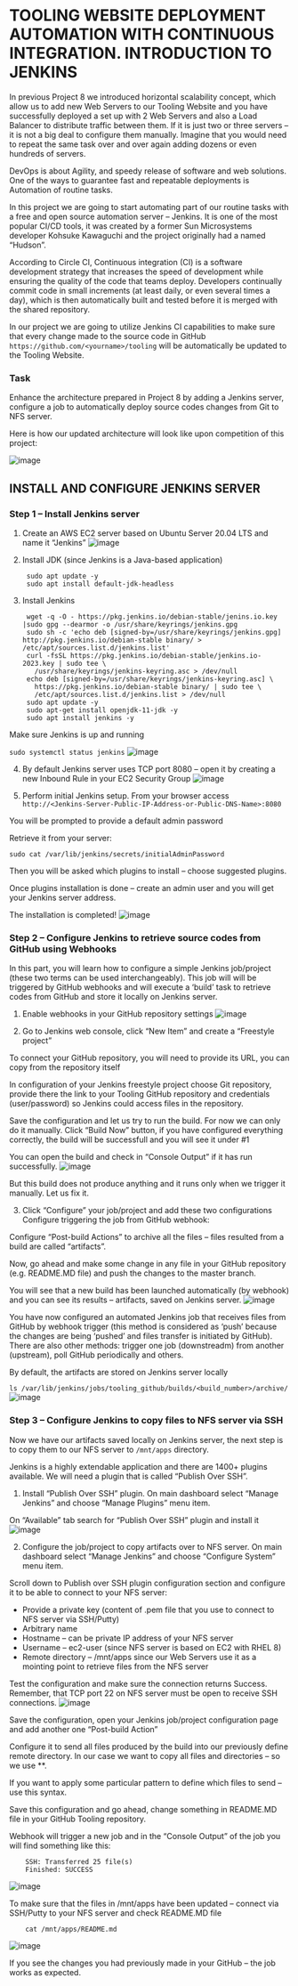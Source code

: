 # TOOLING WEBSITE DEPLOYMENT AUTOMATION WITH CONTINUOUS INTEGRATION. INTRODUCTION TO JENKINS

In previous Project 8 we introduced horizontal scalability concept, which allow us to add new Web Servers to our Tooling Website and you have successfully deployed a set up with 2 Web Servers and also a Load Balancer to distribute traffic between them. If it is just two or three servers – it is not a big deal to configure them manually. Imagine that you would need to repeat the same task over and over again adding dozens or even hundreds of servers.

DevOps is about Agility, and speedy release of software and web solutions. One of the ways to guarantee fast and repeatable deployments is Automation of routine tasks.

In this project we are going to start automating part of our routine tasks with a free and open source automation server – Jenkins. It is one of the most popular CI/CD tools, it was created by a former Sun Microsystems developer Kohsuke Kawaguchi and the project originally had a named “Hudson”.

According to Circle CI, Continuous integration (CI) is a software development strategy that increases the speed of development while ensuring the quality of the code that teams deploy. Developers continually commit code in small increments (at least daily, or even several times a day), which is then automatically built and tested before it is merged with the shared repository.

In our project we are going to utilize Jenkins CI capabilities to make sure that every change made to the source code in GitHub `https://github.com/<yourname>/tooling` will be automatically be updated to the Tooling Website.

### Task
Enhance the architecture prepared in Project 8 by adding a Jenkins server, configure a job to automatically deploy source codes changes from Git to NFS server.

Here is how our updated architecture will look like upon competition of this project:

![image](https://github.com/Ktaiwo23/Darey.io-projects/assets/134460769/225da0f8-b669-4e45-97d7-7224c43e1fcf)

## INSTALL AND CONFIGURE JENKINS SERVER

### Step 1 – Install Jenkins server
1. Create an AWS EC2 server based on Ubuntu Server 20.04 LTS and name it “Jenkins”
![image](https://github.com/Ktaiwo23/Darey.io-projects/assets/134460769/3aab12d8-bddc-4659-a912-60a718e3124c)

2. Install JDK (since Jenkins is a Java-based application)
   
        sudo apt update -y
        sudo apt install default-jdk-headless
   
3. Install Jenkins
   
        wget -q -O - https://pkg.jenkins.io/debian-stable/jenins.io.key |sudo gpg --dearmor -o /usr/share/keyrings/jenkins.gpg
        sudo sh -c 'echo deb [signed-by=/usr/share/keyrings/jenkins.gpg] http://pkg.jenkins.io/debian-stable binary/ > /etc/apt/sources.list.d/jenkins.list'
        curl -fsSL https://pkg.jenkins.io/debian-stable/jenkins.io-2023.key | sudo tee \
          /usr/share/keyrings/jenkins-keyring.asc > /dev/null
        echo deb [signed-by=/usr/share/keyrings/jenkins-keyring.asc] \
          https://pkg.jenkins.io/debian-stable binary/ | sudo tee \
          /etc/apt/sources.list.d/jenkins.list > /dev/null
        sudo apt update -y
        sudo apt-get install openjdk-11-jdk -y
        sudo apt install jenkins -y
   
Make sure Jenkins is up and running

`sudo systemctl status jenkins`
![image](https://github.com/Ktaiwo23/Darey.io-projects/assets/134460769/90bebc66-3810-40a6-bf14-faa4f815f5d2)

4. By default Jenkins server uses TCP port 8080 – open it by creating a new Inbound Rule in your EC2 Security Group
![image](https://github.com/Ktaiwo23/Darey.io-projects/assets/134460769/d65ffdee-85b0-46fa-b6b2-cc5770529f36)

5. Perform initial Jenkins setup.
From your browser access `http://<Jenkins-Server-Public-IP-Address-or-Public-DNS-Name>:8080`

You will be prompted to provide a default admin password

Retrieve it from your server:

`sudo cat /var/lib/jenkins/secrets/initialAdminPassword`

Then you will be asked which plugins to install – choose suggested plugins.

Once plugins installation is done – create an admin user and you will get your Jenkins server address.

The installation is completed!
![image](https://github.com/Ktaiwo23/Darey.io-projects/assets/134460769/d506ce79-0579-4c8a-bc5f-e0ce4dffed89)

### Step 2 – Configure Jenkins to retrieve source codes from GitHub using Webhooks
In this part, you will learn how to configure a simple Jenkins job/project (these two terms can be used interchangeably). This job will will be triggered by GitHub webhooks and will execute a ‘build’ task to retrieve codes from GitHub and store it locally on Jenkins server.

1. Enable webhooks in your GitHub repository settings
![image](https://github.com/Ktaiwo23/Darey.io-projects/assets/134460769/27460357-6f55-4589-ad7f-57544f88251e)

2. Go to Jenkins web console, click “New Item” and create a “Freestyle project”

To connect your GitHub repository, you will need to provide its URL, you can copy from the repository itself

In configuration of your Jenkins freestyle project choose Git repository, provide there the link to your Tooling GitHub repository and credentials (user/password) so Jenkins could access files in the repository.

Save the configuration and let us try to run the build. For now we can only do it manually.
Click “Build Now” button, if you have configured everything correctly, the build will be successfull and you will see it under #1

You can open the build and check in “Console Output” if it has run successfully.
![image](https://github.com/Ktaiwo23/Darey.io-projects/assets/134460769/81e04040-4972-43c6-b110-175240da1d74)

But this build does not produce anything and it runs only when we trigger it manually. Let us fix it.

3. Click “Configure” your job/project and add these two configurations
Configure triggering the job from GitHub webhook:

Configure “Post-build Actions” to archive all the files – files resulted from a build are called “artifacts”.

Now, go ahead and make some change in any file in your GitHub repository (e.g. README.MD file) and push the changes to the master branch.

You will see that a new build has been launched automatically (by webhook) and you can see its results – artifacts, saved on Jenkins server.
![image](https://github.com/Ktaiwo23/Darey.io-projects/assets/134460769/149478c8-bd52-4eca-94ff-d60e1b717dc5)

You have now configured an automated Jenkins job that receives files from GitHub by webhook trigger (this method is considered as ‘push’ because the changes are being ‘pushed’ and files transfer is initiated by GitHub). There are also other methods: trigger one job (downstreadm) from another (upstream), poll GitHub periodically and others.

By default, the artifacts are stored on Jenkins server locally

`ls /var/lib/jenkins/jobs/tooling_github/builds/<build_number>/archive/`![image](https://github.com/Ktaiwo23/Darey.io-projects/assets/134460769/7b77bed7-65b1-40ec-a2d6-e513a9fd16f8)

### Step 3 – Configure Jenkins to copy files to NFS server via SSH

Now we have our artifacts saved locally on Jenkins server, the next step is to copy them to our NFS server to `/mnt/apps` directory.

Jenkins is a highly extendable application and there are 1400+ plugins available. We will need a plugin that is called “Publish Over SSH”.

1. Install “Publish Over SSH” plugin.
On main dashboard select “Manage Jenkins” and choose “Manage Plugins” menu item.

On “Available” tab search for “Publish Over SSH” plugin and install it 
![image](https://github.com/Ktaiwo23/Darey.io-projects/assets/134460769/08178e67-7255-4ab7-b06a-571e06f7e6ab)

2. Configure the job/project to copy artifacts over to NFS server.
On main dashboard select “Manage Jenkins” and choose “Configure System” menu item.

Scroll down to Publish over SSH plugin configuration section and configure it to be able to connect to your NFS server:

* Provide a private key (content of .pem file that you use to connect to NFS server via SSH/Putty)
* Arbitrary name
* Hostname – can be private IP address of your NFS server
* Username – ec2-user (since NFS server is based on EC2 with RHEL 8)
* Remote directory – /mnt/apps since our Web Servers use it as a mointing point to retrieve files from the NFS server

Test the configuration and make sure the connection returns Success. Remember, that TCP port 22 on NFS server must be open to receive SSH connections.
![image](https://github.com/Ktaiwo23/Darey.io-projects/assets/134460769/4c3a324d-83cc-4c52-985f-1e0be31ede61)

Save the configuration, open your Jenkins job/project configuration page and add another one “Post-build Action”

Configure it to send all files produced by the build into our previously define remote directory. In our case we want to copy all files and directories – so we use **.

If you want to apply some particular pattern to define which files to send – use this syntax.

Save this configuration and go ahead, change something in README.MD file in your GitHub Tooling repository.

Webhook will trigger a new job and in the “Console Output” of the job you will find something like this:

        SSH: Transferred 25 file(s)
        Finished: SUCCESS
![image](https://github.com/Ktaiwo23/Darey.io-projects/assets/134460769/4f935d45-8458-4faf-9f64-0e1dd864d9ce)

To make sure that the files in /mnt/apps have been updated – connect via SSH/Putty to your NFS server and check README.MD file

        cat /mnt/apps/README.md
        
![image](https://github.com/Ktaiwo23/Darey.io-projects/assets/134460769/446b7861-41b8-4449-9dba-158c1d74b30c)
        
If you see the changes you had previously made in your GitHub – the job works as expected.

















